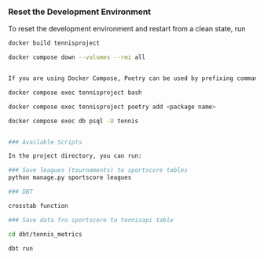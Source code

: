 ### Reset the Development Environment

To reset the development environment and restart from a clean state, run

```bash
docker build tennisproject

docker compose down --volumes --rmi all


If you are using Docker Compose, Poetry can be used by prefixing commands with `docker compose exec app`. For example:

docker compose exec tennisproject bash

docker compose exec tennisproject poetry add <package name>

docker compose exec db psql -U tennis


### Available Scripts

In the project directory, you can run:

### Save leagues (tournaments) to sportscore tables
python manage.py sportscore leagues

### DBT

crosstab function

### Save data fro sportscore to tennisapi table

cd dbt/tennis_metrics

dbt run 
